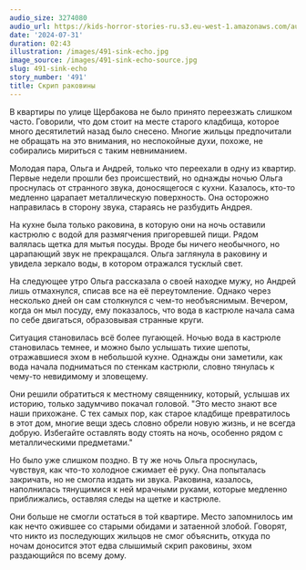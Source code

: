 ```yaml
---
audio_size: 3274080
audio_url: https://kids-horror-stories-ru.s3.eu-west-1.amazonaws.com/audio/491-sink-echo.mp3
date: '2024-07-31'
duration: 02:43
illustration: /images/491-sink-echo.jpg
image_source: /images/491-sink-echo-source.jpg
slug: 491-sink-echo
story_number: '491'
title: Скрип раковины
---
```


В квартиры по улице Щербакова не было принято переезжать слишком часто. Говорили, что дом стоит на месте старого кладбища, которое много десятилетий назад было снесено. Многие жильцы предпочитали не обращать на это внимания, но неспокойные духи, похоже, не собирались мириться с таким невниманием.

Молодая пара, Ольга и Андрей, только что переехали в одну из квартир. Первые недели прошли без происшествий, но однажды ночью Ольга проснулась от странного звука, доносящегося с кухни. Казалось, кто-то медленно царапает металлическую поверхность. Она осторожно направилась в сторону звука, стараясь не разбудить Андрея.

На кухне была только раковина, в которую они на ночь оставили кастрюлю с водой для размягчения пригоревшей пищи. Рядом валялась щетка для мытья посуды. Вроде бы ничего необычного, но царапающий звук не прекращался. Ольга заглянула в раковину и увидела зеркало воды, в котором отражался тусклый свет.

На следующее утро Ольга рассказала о своей находке мужу, но Андрей лишь отмахнулся, списав все на её переутомление. Однако через несколько дней он сам столкнулся с чем-то необъяснимым. Вечером, когда он мыл посуду, ему показалось, что вода в кастрюле начала сама по себе двигаться, образовывая странные круги.

Ситуация становилась всё более пугающей. Ночью вода в кастрюле становилась темнее, и можно было услышать тихие шепоты, отражавшиеся эхом в небольшой кухне. Однажды они заметили, как вода начала подниматься по стенкам кастрюли, словно тянулась к чему-то невидимому и зловещему.

Они решили обратиться к местному священнику, который, услышав их историю, только задумчиво покачал головой. "Это место знают все наши прихожане. С тех самых пор, как старое кладбище превратилось в этот дом, многие вещи здесь словно обрели новую жизнь, и не всегда добрую. Избегайте оставлять воду стоять на ночь, особенно рядом с металлическими предметами."

Но было уже слишком поздно. В ту же ночь Ольга проснулась, чувствуя, как что-то холодное сжимает её руку. Она попыталась закричать, но не смогла издать ни звука. Раковина, казалось, наполнилась тянущимися к ней мрачными руками, которые медленно приближались, оставляя следы на щетке и кастрюле.

Они больше не смогли остаться в той квартире. Место запомнилось им как нечто ожившее со старыми обидами и затаенной злобой. Говорят, что никто из последующих жильцов не смог объяснить, откуда по ночам доносится этот едва слышимый скрип раковины, эхом раздающийся по всему дому.